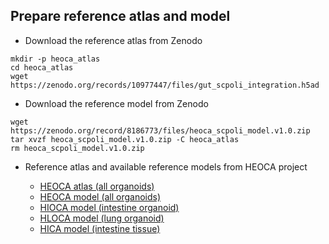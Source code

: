 
## Prepare reference atlas and model

* Download the reference atlas from Zenodo
```
mkdir -p heoca_atlas
cd heoca_atlas
wget https://zenodo.org/records/10977447/files/gut_scpoli_integration.h5ad
```

* Download the reference model from Zenodo
```
wget https://zenodo.org/record/8186773/files/heoca_scpoli_model.v1.0.zip
tar xvzf heoca_scpoli_model.v1.0.zip -C heoca_atlas
rm heoca_scpoli_model.v1.0.zip
```

* Reference atlas and available reference models from HEOCA project

    - [HEOCA atlas (all organoids)](https://zenodo.org/records/10977447/files/gut_scpoli_integration.h5ad)
    - [HEOCA model (all organoids)](https://zenodo.org/record/8186773/files/heoca_scpoli_model.v1.0.zip)
    - [HIOCA model (intestine organoid)](https://zenodo.org/record/8186773/files/hioca_scpoli_model.v1.0.zip)
    - [HLOCA model (lung organoid)](https://zenodo.org/record/8186773/files/hioca_scpoli_model.v1.0.zip)
    - [HICA model (intestine tissue)](https://zenodo.org/record/8186773/files/hica_scpoli_model.v1.0.zip)
